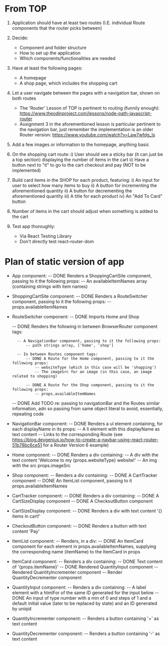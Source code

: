 # From TOP

1. Application should have at least two routes (I.E. individual Route components that the router picks between)

2. Decide:
    - Component and folder structure
    - How to set up the application
    - Which components/functionalities are needed

3. Have at least the following pages:
    - A homepage
    - A shop page, which includes the shopping cart

4. Let a user navigate between the pages with a navigation bar, shown on both routes
    - The 'Router' Lesson of TOP is pertinent to routing (funnily enough): https://www.theodinproject.com/lessons/node-path-javascript-router
    - Assignment 3 in the aforementioned lesson is particular pertinent to the navigation bar, just remember the implementation is an older Router version: https://www.youtube.com/watch?v=Law7wfdg_ls

5. Add a few images or information to the homepage, anything basic

6. On the shopping cart route:
    i) User should see a sticky bar (it can just be a top section) displaying the number of items in the cart
    ii) Have a button next to "it" to go to the cart checkout and pay (NOT to be implemented)

7. Build card items in the SHOP for each product, featuring:
    i) An input for user to select how many items to buy
    ii) A button for incrementing the aforementioned quantity
    ii) A button for decrementing the aforementioned quantity
    iii) A title for each product
    iv) An "Add To Card" button

8. Number of items in the cart should adjust when something is added to the cart

9. Test app thoroughly:
    - Via React Testing Library
    - Don't directly test react-router-dom

# Plan of static version of app

- App component:
    -- DONE Renders a ShoppingCartSite component, passing to it the following props:
        -- An availableItemNames array (containing strings with item names)

- ShoppingCartSite component:
    -- DONE Renders a RouteSwitcher component, passing to it the following props:
        -- props.availableItemNames

- RouteSwitcher component:
    -- DONE Imports Home and Shop

    -- DONE Renders the following in between BrowserRouter component tags:

        -- A NavigationBar component, passing to it the following props:
            -- path strings array, ['home', 'shop']

        -- In between Routes component tags:
            -- DONE A Route for the Home component, passing to it the following props:
                -- websiteType (which in this case will be 'shopping')
                -- The imageSrc for an image (in this case, an image related to shopping)

            -- DONE A Route for the Shop component, passing to it the following props:
                -- props.availableItemNames

    -- DONE Add TODO re: passing to navigationBar and the Routes similar information, adn so passing from same object literal to avoid, essentially, repeating code

- NavigationBar component:
    -- DONE Renders a ul element containing, for each displayName in its props:
        -- A li element with this displayName as text content
        -- Links to the corresponding Route (see https://blog.devgenius.io/how-to-create-a-navbar-using-react-router-51b78bc6ce51 for a Router Version 6 example)

- Home component:
    -- DONE Renders a div containing:
        -- A div with the text content 'Welcome to my {props.websiteType} website!'
        -- An img with the src props.imageSrc

- Shop component:
    -- Renders a div containing:
        -- DONE A CartTracker component
        -- DONE An ItemList component, passing to it props.availableItemNames

- CartTracker component:
    -- DONE Renders a div containing:
        -- DONE A CartSizeDisplay component
        -- DONE A CheckoutButton component

- CartSizeDisplay component:
    -- DONE Renders a div with text content '{} items in cart!'

- CheckoutButton component:
    -- DONE Renders a button with text content 'Pay'

- ItemList component:
    -- Renders, in a div:
        -- DONE An ItemCard component for each element in props.availableItemNames, supplying the corresponding name (itemName) to the ItemCard in props


- ItemCard component:
    -- Renders a div containing:
        -- DONE Text content of '{props.itemName}'
        -- DONE Rendered QuantityInput component
        -- Rendered QuantityIncrementer component
        -- Render QuantityDecrementer component

- QuantityInput component:
    -- Renders a div containing:
        -- A label element with a htmlFor of the same ID generated for the input below
        -- DONE An input of type number with a min of 0 and steps of 1 and a default initial value (later to be replaced by state) and an ID generated by uniqid

- QuantityIncrementer component:
    -- Renders a button containing '+' as text content

- QuantityDecrementer component:
    -- Renders a button containing '-' as text content